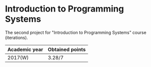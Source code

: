 # Introduction to Programming Systems

The second project for "Introduction to Programming Systems" course (iterations).

| Academic year | Obtained points |
| ------------- | --------------- |
| 2017(W)       | 3.28/7          |
